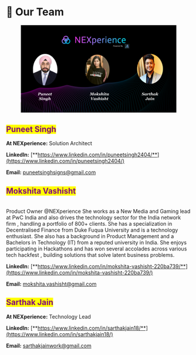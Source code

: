 # 👬 Our Team

<figure><img src="../.gitbook/assets/NEXperience Pitch Deck (3).png" alt=""><figcaption></figcaption></figure>

## <mark style="color:purple;">Puneet Singh</mark>

**At NEXperience:** Solution Architect&#x20;

**LinkedIn:** [**https://www.linkedin.com/in/puneetsingh2404/**](https://www.linkedin.com/in/puneetsingh2404/)

**Email:** puneetsinghsigns@gmail.com

## <mark style="color:purple;">Mokshita Vashisht</mark>

\
Product Owner @NEXperience She works as a New Media and Gaming lead at PwC India and also drives the technology sector for the India network firm , handling a portfolio of 800+ clients. She has a specialization in Decentralised Finance from Duke Fuqua University and is a technology enthusiast. She also has a background in Product Management and a Bachelors in Technology (IT) from a reputed university in India. She enjoys participating in Hackathons and has won several accolades across various tech hackfest , building solutions that solve latent business problems.

**LinkedIn:** [**https://www.linkedin.com/in/mokshita-vashisht-220ba739/**](https://www.linkedin.com/in/mokshita-vashisht-220ba739/)

**Email:** mokshita.vashisht@gmail.com

## <mark style="color:purple;">Sarthak Jain</mark>

**At NEXperience:** Technology Lead&#x20;

**LinkedIn:** [**https://www.linkedin.com/in/sarthakjain18/**](https://www.linkedin.com/in/sarthakjain18/)

**Email:** sarthakjainwork@gmail.com
